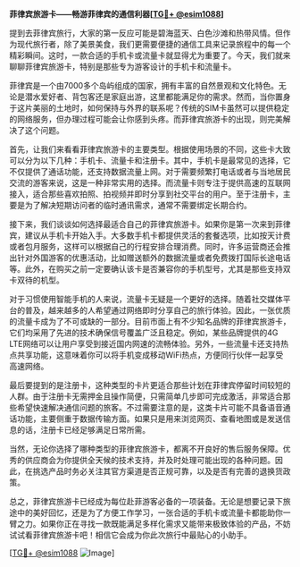 **菲律宾旅游卡——畅游菲律宾的通信利器[[TG💪+ @esim1088](https://t.me/s/esim1088)]**

提到去菲律宾旅行，大家的第一反应可能是碧海蓝天、白色沙滩和热带风情。但作为现代旅行者，除了美景美食，我们更需要便捷的通信工具来记录旅程中的每一个精彩瞬间。这时，一款合适的手机卡或流量卡就显得尤为重要了。今天，我们就来聊聊菲律宾旅游卡，特别是那些专为游客设计的手机卡和流量卡。

菲律宾是一个由7000多个岛屿组成的国家，拥有丰富的自然景观和文化特色。无论是潜水爱好者、背包客还是家庭出游，这里都能满足你的需求。然而，当你置身于这片美丽的土地时，如何保持与外界的联系呢？传统的SIM卡虽然可以提供稳定的网络服务，但办理过程可能会让你感到头疼。而菲律宾旅游卡的出现，则完美解决了这个问题。

首先，让我们来看看菲律宾旅游卡的主要类型。根据使用场景的不同，这些卡大致可以分为以下几种：手机卡、流量卡和注册卡。其中，手机卡是最常见的选择，它不仅提供了通话功能，还支持数据流量上网。对于需要频繁打电话或者与当地居民交流的游客来说，这是一种非常实用的选择。而流量卡则专注于提供高速的互联网接入，适合那些喜欢拍照、拍视频并即时分享到社交平台的用户。至于注册卡，主要是为了解决短期访问者的临时通讯需求，通常不需要绑定长期合约。

接下来，我们谈谈如何选择最适合自己的菲律宾旅游卡。如果你是第一次来到菲律宾，建议从手机卡开始入手。大多数手机卡都提供灵活的套餐选项，比如按天计费或者包月服务，这样可以根据自己的行程安排合理消费。同时，许多运营商还会推出针对外国游客的优惠活动，比如赠送额外的数据流量或者免费拨打国际长途电话等。此外，在购买之前一定要确认该卡是否兼容你的手机型号，尤其是那些支持双卡双待的机型。

对于习惯使用智能手机的人来说，流量卡无疑是一个更好的选择。随着社交媒体平台的普及，越来越多的人希望通过网络即时分享自己的旅行体验。因此，一张优质的流量卡成为了不可或缺的一部分。目前市面上有不少知名品牌的菲律宾旅游卡，它们均采用了先进的技术确保信号覆盖广泛且稳定。例如，某些品牌提供的4G LTE网络可以让用户享受到接近国内网速的流畅体验。另外，一些流量卡还支持热点共享功能，这意味着你可以将手机变成移动WiFi热点，方便同行伙伴一起享受高速网络。

最后要提到的是注册卡，这种类型的卡片更适合那些计划在菲律宾停留时间较短的人群。由于注册卡无需押金且操作简便，只需简单几步即可完成激活，非常适合那些希望快速解决通信问题的旅客。不过需要注意的是，这类卡片可能不具备语音通话功能，主要侧重于数据传输方面。如果只是用来浏览网页、查看地图或是发送信息的话，注册卡已经足够满足日常所需。

当然，无论你选择了哪种类型的菲律宾旅游卡，都离不开良好的售后服务保障。优秀的供应商会为你提供全天候的技术支持，并及时处理可能出现的各种问题。因此，在挑选产品时务必关注其官方渠道是否正规可靠，以及是否有完善的退换货政策。

总之，菲律宾旅游卡已经成为每位赴菲游客必备的一项装备。无论是想要记录下旅途中的美好回忆，还是为了方便工作学习，一张合适的手机卡或流量卡都能助你一臂之力。如果你正在寻找一款既能满足多样化需求又能带来极致体验的产品，不妨试试看菲律宾旅游卡吧！相信它会成为你此次旅行中最贴心的小助手。

[[TG💪+ @esim1088](https://t.me/s/esim1088) ![Image](https://i.postimg.cc/4NQfJmqS/Snipaste-2025-05-13-00-14-12.png)]